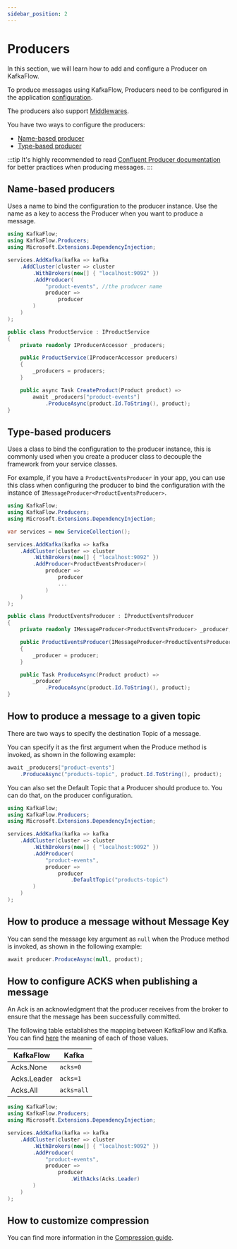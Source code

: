 ```yaml
---
sidebar_position: 2
---
```


# Producers

In this section, we will learn how to add and configure a Producer on KafkaFlow.

To produce messages using KafkaFlow, Producers need to be configured in the application [configuration](configuration). 

The producers also support [Middlewares](middlewares). 

You have two ways to configure the producers: 
 - [Name-based producer](#named-producers) 
 - [Type-based producer](#type-based-producers)
 
:::tip
It's highly recommended to read [Confluent Producer documentation](https://github.com/confluentinc/confluent-kafka-dotnet/wiki/Producer) for better practices when producing messages.
:::

## Name-based producers

Uses a name to bind the configuration to the producer instance.
Use the name as a key to access the Producer when you want to produce a message.

```csharp
using KafkaFlow;
using KafkaFlow.Producers;
using Microsoft.Extensions.DependencyInjection;

services.AddKafka(kafka => kafka
    .AddCluster(cluster => cluster
        .WithBrokers(new[] { "localhost:9092" })
        .AddProducer(
            "product-events", //the producer name
            producer => 
                producer
        )
    )
);

public class ProductService : IProductService
{
    private readonly IProducerAccessor _producers;

    public ProductService(IProducerAccessor producers)
    {
        _producers = producers;
    }

    public async Task CreateProduct(Product product) =>
        await _producers["product-events"]
            .ProduceAsync(product.Id.ToString(), product);     
}
```

## Type-based producers

Uses a class to bind the configuration to the producer instance, this is commonly used when you create a producer class to decouple the framework from your service classes. 

For example, if you have a `ProductEventsProducer` in your app, you can use this class when configuring the producer to bind the configuration with the instance of `IMessageProducer<ProductEventsProducer>`.

```csharp
using KafkaFlow;
using KafkaFlow.Producers;
using Microsoft.Extensions.DependencyInjection;

var services = new ServiceCollection();

services.AddKafka(kafka => kafka
    .AddCluster(cluster => cluster
        .WithBrokers(new[] { "localhost:9092" })
        .AddProducer<ProductEventsProducer>(
            producer => 
                producer
                ...
            )
    )
);

public class ProductEventsProducer : IProductEventsProducer
{
    private readonly IMessageProducer<ProductEventsProducer> _producer;

    public ProductEventsProducer(IMessageProducer<ProductEventsProducer> producer)
    {
        _producer = producer;
    }

    public Task ProduceAsync(Product product) =>
        _producer
            .ProduceAsync(product.Id.ToString(), product);
}
```

## How to produce a message to a given topic

There are two ways to specify the destination Topic of a message.

You can specify it as the first argument when the Produce method is invoked, as shown in the following example:

```csharp
await _producers["product-events"]
    .ProduceAsync("products-topic", product.Id.ToString(), product);
```           

You can also set the Default Topic that a Producer should produce to. 
You can do that, on the producer configuration.

```csharp
using KafkaFlow;
using KafkaFlow.Producers;
using Microsoft.Extensions.DependencyInjection;

services.AddKafka(kafka => kafka
    .AddCluster(cluster => cluster
        .WithBrokers(new[] { "localhost:9092" })
        .AddProducer(
            "product-events",
            producer => 
                producer
                    .DefaultTopic("products-topic")
        )
    )
);
```

## How to produce a message without Message Key

You can send the message key argument as `null` when the Produce method is invoked, as shown in the following example:

```csharp
await producer.ProduceAsync(null, product);
```      

## How to configure ACKS when publishing a message

An Ack is an acknowledgment that the producer receives from the broker to ensure that the message has been successfully committed.

The following table establishes the mapping between KafkaFlow and Kafka. You can find [here](https://docs.confluent.io/platform/current/installation/configuration/producer-configs.html#producerconfigs_acks) the meaning of each of those values.

| KafkaFlow | Kafka |
| -- | -- |
| Acks.None | `acks=0` |
| Acks.Leader | `acks=1` |
| Acks.All | `acks=all` |


```csharp
using KafkaFlow;
using KafkaFlow.Producers;
using Microsoft.Extensions.DependencyInjection;

services.AddKafka(kafka => kafka
    .AddCluster(cluster => cluster
        .WithBrokers(new[] { "localhost:9092" })
        .AddProducer(
            "product-events",
            producer => 
                producer
                    .WithAcks(Acks.Leader)
        )
    )
);
```

## How to customize compression

You can find more information in the [Compression guide](compression). 

